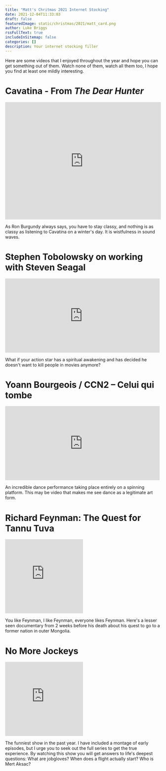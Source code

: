 ```yaml
---
title: "Matt's Chritmas 2021 Internet Stocking"
date: 2021-12-04T11:33:03
draft: false
featuredImage: static/christmas/2021/matt_card.png
author: Luke Briggs
rssFullText: true
includeInSitemap: false
categories: []
description: Your internet stocking filler
---
```


Here are some videos that I enjoyed throughout the year and hope you can get something out of them.
Watch none of them, watch all them too, I hope you find at least one mildly interesting.

# Cavatina - From *The Dear Hunter*

<iframe src="https://open.spotify.com/embed/track/28W5lTZMClVz9fLt6iiaJN?utm_source=generator&theme=0" width="100%" height="380" frameBorder="0" allowfullscreen="" allow="autoplay; clipboard-write; encrypted-media; fullscreen; picture-in-picture"></iframe>

As Ron Burgundy always says, you have to stay classy, and nothing is as classy as listening to Cavatina on a winter's day.
It is wistfulness in sound waves.

# Stephen Tobolowsky on working with Steven Seagal

<iframe width="500" height="240" src="https://www.youtube.com/embed/5cUNU8GkMso" title="YouTube video player" frameborder="0" allow="accelerometer; autoplay; clipboard-write; encrypted-media; gyroscope; picture-in-picture" allowfullscreen></iframe>

What if your action star has a spiritual awakening and has decided he doesn't want to kill people in movies anymore?

# Yoann Bourgeois / CCN2 – Celui qui tombe

<iframe width="500" height="240" src="https://www.youtube.com/embed/n0zqQxz4DHs" title="YouTube video player" frameborder="0" allow="accelerometer; autoplay; clipboard-write; encrypted-media; gyroscope; picture-in-picture" allowfullscreen></iframe>

An incredible dance performance taking place entirely on a spinning platform.
This may be video that makes me see dance as a legitimate art form.

# Richard Feynman: The Quest for Tannu Tuva

<iframe width="50%" height="240" src="https://www.youtube.com/embed/Qeauwu2uIwM" title="YouTube video player" frameborder="0" allow="accelerometer; autoplay; clipboard-write; encrypted-media; gyroscope; picture-in-picture" allowfullscreen></iframe>

You like Feynman, I like Feynman, everyone likes Feynman. Here's a lesser seen documentary from 2 weeks before his death about his quest to go to a former nation in outer Mongolia.

# No More Jockeys

<iframe width="50%" height="240" src="https://www.youtube.com/embed/6d2L15MsY4c" title="YouTube video player" frameborder="0" allow="accelerometer; autoplay; clipboard-write; encrypted-media; gyroscope; picture-in-picture" allowfullscreen></iframe>

The funniest show in the past year.
I have included a montage of early episodes, but I urge you to seek out the full series to get the true experience.
By watching this show you will get answers to life's deepest questions: What are jobgloves? When does a flight actually start? Who is Mert Aksac?
